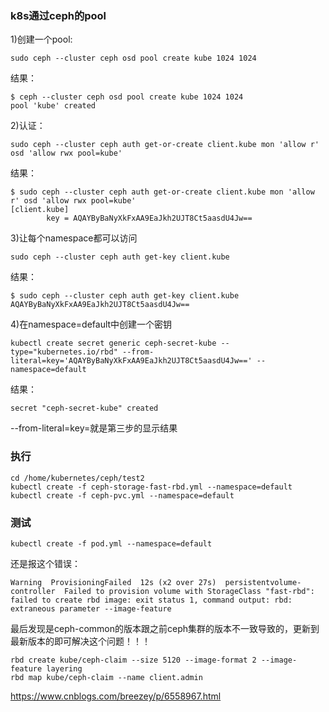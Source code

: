 
### k8s通过ceph的pool

1)创建一个pool:

	sudo ceph --cluster ceph osd pool create kube 1024 1024

结果：

	$ ceph --cluster ceph osd pool create kube 1024 1024
	pool 'kube' created

2)认证：

	sudo ceph --cluster ceph auth get-or-create client.kube mon 'allow r' osd 'allow rwx pool=kube'

结果：

	$ sudo ceph --cluster ceph auth get-or-create client.kube mon 'allow r' osd 'allow rwx pool=kube'
	[client.kube]
	        key = AQAYByBaNyXkFxAA9EaJkh2UJT8Ct5aasdU4Jw==

3)让每个namespace都可以访问

	sudo ceph --cluster ceph auth get-key client.kube

结果：

	$ sudo ceph --cluster ceph auth get-key client.kube
	AQAYByBaNyXkFxAA9EaJkh2UJT8Ct5aasdU4Jw==

4)在namespace=default中创建一个密钥

	kubectl create secret generic ceph-secret-kube --type="kubernetes.io/rbd" --from-literal=key='AQAYByBaNyXkFxAA9EaJkh2UJT8Ct5aasdU4Jw==' --namespace=default

结果：

	secret "ceph-secret-kube" created

--from-literal=key=就是第三步的显示结果




### 执行

	cd /home/kubernetes/ceph/test2
	kubectl create -f ceph-storage-fast-rbd.yml --namespace=default
	kubectl create -f ceph-pvc.yml --namespace=default



### 测试


	kubectl create -f pod.yml --namespace=default




还是报这个错误：

	Warning  ProvisioningFailed  12s (x2 over 27s)  persistentvolume-controller  Failed to provision volume with StorageClass "fast-rbd": failed to create rbd image: exit status 1, command output: rbd: extraneous parameter --image-feature

最后发现是ceph-common的版本跟之前ceph集群的版本不一致导致的，更新到最新版本的即可解决这个问题！！！




	rbd create kube/ceph-claim --size 5120 --image-format 2 --image-feature layering
	rbd map kube/ceph-claim --name client.admin


https://www.cnblogs.com/breezey/p/6558967.html